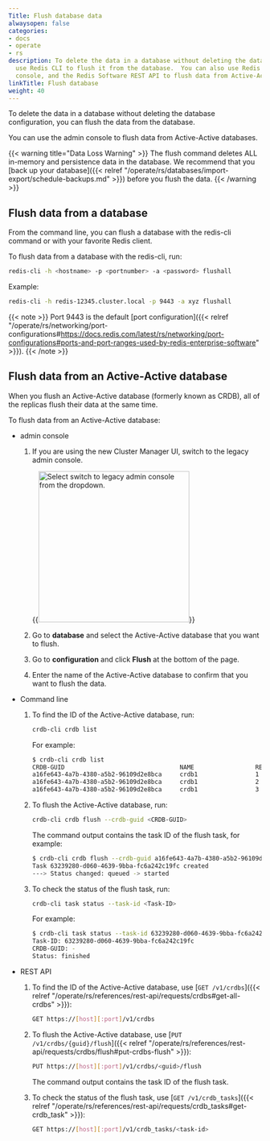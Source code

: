 ```yaml
---
Title: Flush database data
alwaysopen: false
categories:
- docs
- operate
- rs
description: To delete the data in a database without deleting the database, you can
  use Redis CLI to flush it from the database.  You can also use Redis CLI, the admin
  console, and the Redis Software REST API to flush data from Active-Active databases.
linkTitle: Flush database
weight: 40
---
```

To delete the data in a database without deleting the database configuration,
you can flush the data from the database.

You can use the admin console to flush data from Active-Active databases.

{{< warning title="Data Loss Warning" >}}
The flush command deletes ALL in-memory and persistence data in the database.
We recommend that you [back up your database]({{< relref "/operate/rs/databases/import-export/schedule-backups.md" >}}) before you flush the data.
{{< /warning >}}

## Flush data from a database

From the command line, you can flush a database with the redis-cli command or with your favorite Redis client.

To flush data from a database with the redis-cli, run:

```sh
redis-cli -h <hostname> -p <portnumber> -a <password> flushall
```

Example:

```sh
redis-cli -h redis-12345.cluster.local -p 9443 -a xyz flushall
```

{{< note >}}
Port 9443 is the default [port configuration]({{< relref "/operate/rs/networking/port-configurations#https://docs.redis.com/latest/rs/networking/port-configurations#ports-and-port-ranges-used-by-redis-enterprise-software" >}}).
{{< /note >}}


## Flush data from an Active-Active database

When you flush an Active-Active database (formerly known as CRDB), all of the replicas flush their data at the same time.

To flush data from an Active-Active database:

- admin console

    1. If you are using the new Cluster Manager UI, switch to the legacy admin console.

        {{<image filename="images/rs/screenshots/switch-to-legacy-ui.png"  width="300px" alt="Select switch to legacy admin console from the dropdown.">}}

    1. Go to **database** and select the Active-Active database that you want to flush.
    1. Go to **configuration** and click **Flush** at the bottom of the page.
    1. Enter the name of the Active-Active database to confirm that you want to flush the data.

- Command line

    1. To find the ID of the Active-Active database, run:

        ```sh
        crdb-cli crdb list
        ```

        For example:

        ```sh
        $ crdb-cli crdb list
        CRDB-GUID                                NAME                 REPL-ID CLUSTER-FQDN
        a16fe643-4a7b-4380-a5b2-96109d2e8bca     crdb1                1       cluster1.local
        a16fe643-4a7b-4380-a5b2-96109d2e8bca     crdb1                2       cluster2.local
        a16fe643-4a7b-4380-a5b2-96109d2e8bca     crdb1                3       cluster3.local
        ```

    1. To flush the Active-Active database, run:

        ```sh
        crdb-cli crdb flush --crdb-guid <CRDB-GUID>
        ```

        The command output contains the task ID of the flush task, for example:

        ```sh
        $ crdb-cli crdb flush --crdb-guid a16fe643-4a7b-4380-a5b2-96109d2e8bca
        Task 63239280-d060-4639-9bba-fc6a242c19fc created
        ---> Status changed: queued -> started
        ```

    1. To check the status of the flush task, run:

        ```sh
        crdb-cli task status --task-id <Task-ID>
        ```

        For example:

        ```sh
        $ crdb-cli task status --task-id 63239280-d060-4639-9bba-fc6a242c19fc
        Task-ID: 63239280-d060-4639-9bba-fc6a242c19fc
        CRDB-GUID: -
        Status: finished
        ```

- REST API

    1. To find the ID of the Active-Active database, use [`GET /v1/crdbs`]({{< relref "/operate/rs/references/rest-api/requests/crdbs#get-all-crdbs" >}}):

        ```sh
        GET https://[host][:port]/v1/crdbs
        ```

    1. To flush the Active-Active database, use [`PUT /v1/crdbs/{guid}/flush`]({{< relref "/operate/rs/references/rest-api/requests/crdbs/flush#put-crdbs-flush" >}}):

        ```sh
        PUT https://[host][:port]/v1/crdbs/<guid>/flush
        ```

        The command output contains the task ID of the flush task.

    1. To check the status of the flush task, use [`GET /v1/crdb_tasks`]({{< relref "/operate/rs/references/rest-api/requests/crdb_tasks#get-crdb_task" >}}):

        ```sh
        GET https://[host][:port]/v1/crdb_tasks/<task-id>
        ```
